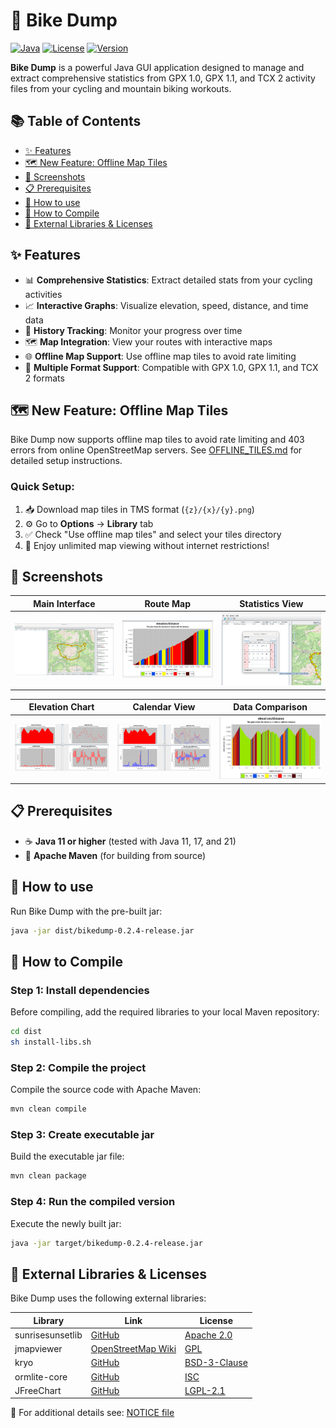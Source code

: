 # 🚴 Bike Dump

[![Java](https://img.shields.io/badge/Java-11%2B-orange.svg)](https://www.oracle.com/java/)
[![License](https://img.shields.io/badge/License-Mixed-blue.svg)](LICENSE/)
[![Version](https://img.shields.io/badge/Version-0.2.4-green.svg)](dist/)

**Bike Dump** is a powerful Java GUI application designed to manage and extract comprehensive statistics from GPX 1.0, GPX 1.1, and TCX 2 activity files from your cycling and mountain biking workouts.

## 📚 Table of Contents

- [✨ Features](#-features)
- [🗺️ New Feature: Offline Map Tiles](#️-new-feature-offline-map-tiles)
- [📸 Screenshots](#-screenshots)
- [📋 Prerequisites](#-prerequisites)
- [🚀 How to use](#-how-to-use)
- [🔨 How to Compile](#-how-to-compile)
- [📜 External Libraries & Licenses](#-external-libraries--licenses)

## ✨ Features

- 📊 **Comprehensive Statistics**: Extract detailed stats from your cycling activities
- 📈 **Interactive Graphs**: Visualize elevation, speed, distance, and time data
- 📅 **History Tracking**: Monitor your progress over time
- 🗺️ **Map Integration**: View your routes with interactive maps
- 🌐 **Offline Map Support**: Use offline map tiles to avoid rate limiting
- 📱 **Multiple Format Support**: Compatible with GPX 1.0, GPX 1.1, and TCX 2 formats

## 🗺️ New Feature: Offline Map Tiles

Bike Dump now supports offline map tiles to avoid rate limiting and 403 errors from online OpenStreetMap servers. See [OFFLINE_TILES.md](OFFLINE_TILES.md) for detailed setup instructions.

### Quick Setup:
1. 📥 Download map tiles in TMS format (`{z}/{x}/{y}.png`)
2. ⚙️ Go to **Options** → **Library** tab
3. ✅ Check "Use offline map tiles" and select your tiles directory
4. 🎉 Enjoy unlimited map viewing without internet restrictions!

## 📸 Screenshots

<div align="center">

| Main Interface | Route Map | Statistics View |
|:-------------:|:---------:|:---------------:|
| <img src="img/img1.png" width="300" alt="Bike Dump Main Interface"> | <img src="img/img2.png" width="300" alt="Route Map View"> | <img src="img/img3.png" width="300" alt="Statistics Dashboard"> |

| Elevation Chart | Calendar View | Data Comparison |
|:---------------:|:-------------:|:---------------:|
| <img src="img/img4.png" width="300" alt="Elevation Chart"> | <img src="img/img5.png" width="300" alt="Calendar View"> | <img src="img/img6.png" width="300" alt="Data Comparison"> |

</div>

## 📋 Prerequisites

- ☕ **Java 11 or higher** (tested with Java 11, 17, and 21)
- 🔧 **Apache Maven** (for building from source)

## 🚀 How to use

Run Bike Dump with the pre-built jar:

```bash
java -jar dist/bikedump-0.2.4-release.jar
```

## 🔨 How to Compile

### Step 1: Install dependencies
Before compiling, add the required libraries to your local Maven repository:

```bash
cd dist
sh install-libs.sh
```

### Step 2: Compile the project
Compile the source code with Apache Maven:

```bash
mvn clean compile
```

### Step 3: Create executable jar
Build the executable jar file:

```bash
mvn clean package
```

### Step 4: Run the compiled version
Execute the newly built jar:

```bash
java -jar target/bikedump-0.2.4-release.jar
```

## 📜 External Libraries & Licenses

Bike Dump uses the following external libraries:

| Library | Link | License |
|---------|------|---------|
| sunrisesunsetlib | [GitHub](https://github.com/mikereedell/sunrisesunsetlib-java) | [Apache 2.0](https://www.apache.org/licenses/LICENSE-2.0) |
| jmapviewer | [OpenStreetMap Wiki](http://wiki.openstreetmap.org/wiki/JMapViewer) | [GPL](https://www.gnu.org/licenses/gpl-3.0.html) |
| kryo | [GitHub](https://github.com/EsotericSoftware/kryo) | [BSD-3-Clause](https://opensource.org/licenses/BSD-3-Clause) |
| ormlite-core | [GitHub](https://github.com/j256/ormlite-core) | [ISC](https://opensource.org/licenses/ISC) |
| JFreeChart | [GitHub](https://github.com/jfree/jfreechart) | [LGPL-2.1](https://www.gnu.org/licenses/old-licenses/lgpl-2.1.html) |

📄 For additional details see: [NOTICE file](LICENSE/NOTICE.md)